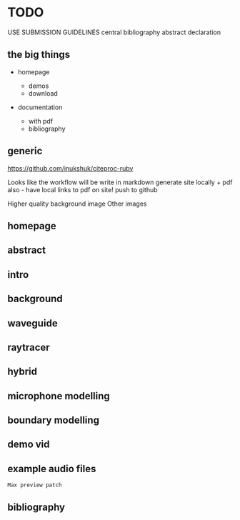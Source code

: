 # TODO

USE SUBMISSION GUIDELINES
    central bibliography
    abstract
    declaration

## the big things

* homepage
    * demos
    * download

* documentation
    * with pdf
    * bibliography

## generic

https://github.com/inukshuk/citeproc-ruby

Looks like the workflow will be
    write in markdown
    generate site locally
        + pdf also - have local links to pdf on site!
    push to github

Higher quality background image
Other images

## homepage

## abstract
## intro
## background

## waveguide

## raytracer

## hybrid

## microphone modelling

## boundary modelling

## demo vid

## example audio files
    Max preview patch

## bibliography
